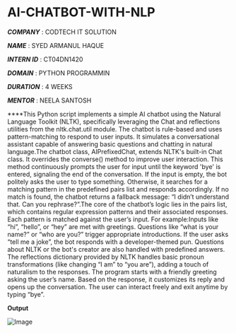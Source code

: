 # AI-CHATBOT-WITH-NLP

***COMPANY*** : CODTECH IT SOLUTION

***NAME*** : SYED ARMANUL HAQUE

***INTERN ID*** : CT04DN1420

***DOMAIN*** : PYTHON PROGRAMMIN

***DURATION*** : 4 WEEKS 

***MENTOR*** : NEELA SANTOSH

****This Python script implements a simple AI chatbot using the Natural Language Toolkit (NLTK), specifically leveraging the Chat and reflections utilities from the nltk.chat.util module. The chatbot is rule-based and uses pattern-matching to respond to user inputs. It simulates a conversational assistant capable of answering basic questions and chatting in natural language.The chatbot class, AIPrefixedChat, extends NLTK's built-in Chat class. It overrides the converse() method to improve user interaction. This method continuously prompts the user for input until the keyword 'bye' is entered, signaling the end of the conversation. If the input is empty, the bot politely asks the user to type something. Otherwise, it searches for a matching pattern in the predefined pairs list and responds accordingly. If no match is found, the chatbot returns a fallback message: “I didn’t understand that. Can you rephrase?”.The core of the chatbot’s logic lies in the pairs list, which contains regular expression patterns and their associated responses. Each pattern is matched against the user’s input. For example:Inputs like “hi”, “hello”, or “hey” are met with greetings.
Questions like “what is your name?” or “who are you?” trigger appropriate introductions.
If the user asks “tell me a joke”, the bot responds with a developer-themed pun.
Questions about NLTK or the bot's creator are also handled with predefined answers.
The reflections dictionary provided by NLTK handles basic pronoun transformations (like changing “I am” to “you are”), adding a touch of naturalism to the responses.
The program starts with a friendly greeting asking the user’s name. Based on the response, it customizes its reply and opens up the conversation. The user can interact freely and exit anytime by typing “bye”.

**Output**

![Image](https://github.com/user-attachments/assets/533e3785-9426-421d-9b7e-bf09026710f4)
